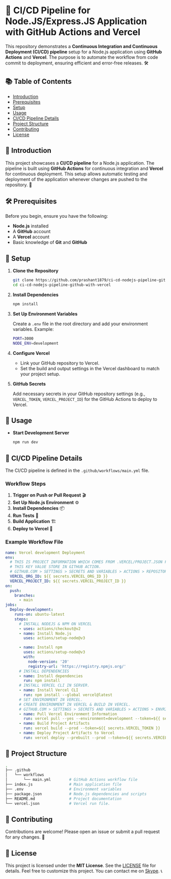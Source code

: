 

# 🚀 CI/CD Pipeline for Node.JS/Express.JS Application with GitHub Actions and Vercel

This repository demonstrates a **Continuous Integration and Continuous Deployment (CI/CD) pipeline** setup for a Node.js application using **GitHub Actions** and **Vercel**. The purpose is to automate the workflow from code commit to deployment, ensuring efficient and error-free releases. 🛠️

## 📚 Table of Contents

- [Introduction](#introduction)
- [Prerequisites](#prerequisites)
- [Setup](#setup)
- [Usage](#usage)
- [CI/CD Pipeline Details](#cicd-pipeline-details)
- [Project Structure](#project-structure)
- [Contributing](#contributing)
- [License](#license)

## 🌟 Introduction

This project showcases a **CI/CD pipeline** for a Node.js application. The pipeline is built using **GitHub Actions** for continuous integration and **Vercel** for continuous deployment. This setup allows automatic testing and deployment of the application whenever changes are pushed to the repository. 🔄

## 🛠️ Prerequisites

Before you begin, ensure you have the following:

- **Node.js** installed
- A **GitHub** account
- A **Vercel** account
- Basic knowledge of **Git** and **GitHub**

## 🚀 Setup

1. **Clone the Repository**

   ```bash
   git clone https://github.com/prashant1879/ci-cd-nodejs-pipeline-github-with-vercel.git
   cd ci-cd-nodejs-pipeline-github-with-vercel
   ```

2. **Install Dependencies**

   ```bash
   npm install
   ```

3. **Set Up Environment Variables**

   Create a `.env` file in the root directory and add your environment variables. Example:

   ```bash
   PORT=3000
   NODE_ENV=development
   ```

4. **Configure Vercel**

   - Link your GitHub repository to Vercel.
   - Set the build and output settings in the Vercel dashboard to match your project setup.

5. **GitHub Secrets**

   Add necessary secrets in your GitHub repository settings (e.g., `VERCEL_TOKEN`, `VERCEL_PROJECT_ID`) for the GitHub Actions to deploy to Vercel.

## 🎯 Usage

- **Start Development Server**

  ```bash
  npm run dev
  ```

## 🔧 CI/CD Pipeline Details

The CI/CD pipeline is defined in the `.github/workflows/main.yml` file.

### Workflow Steps

1. **Trigger on Push or Pull Request** 🎬
2. **Set Up Node.js Environment** ⚙️
3. **Install Dependencies** 📦
4. **Run Tests** 🧪
5. **Build Application** 🏗️
6. **Deploy to Vercel** 🚀

### Example Workflow File

```yaml
name: Vercel development Deployment
env:
  # THIS IS PROJECT INFORMATION WHICH COMES FROM .VERCEL/PROJECT.JSON FILE.
  # THIS KEY VALUE STORE IN GITHUB ACTION. 
  # GITHUB.COM > SETTINGS > SECRETS AND VARIABLES > ACTIONS > REPOSITORY SECRETS.
  VERCEL_ORG_ID: ${{ secrets.VERCEL_ORG_ID }}
  VERCEL_PROJECT_ID: ${{ secrets.VERCEL_PROJECT_ID }}
on:
  push:
    branches:
      - main
jobs:
  Deploy-development:
    runs-on: ubuntu-latest
    steps:
      # INSTALL NODEJS & NPM ON VERCEL
      - uses: actions/checkout@v2
      - name: Install Node.js
        uses: actions/setup-node@v3

      - name: Install npm
        uses: actions/setup-node@v3
        with:
          node-version: '20'
          registry-url: 'https://registry.npmjs.org/'
      # INSTALL DEPENDENCIES
      - name: Install dependencies
        run: npm install  
      # INSTALL VERCEL CLI IN SERVER.
      - name: Install Vercel CLI
        run: npm install --global vercel@latest
      # SET ENVIRONMENT IN VERCEL. 
      # CREATE ENVIRONMENT IN VERCEL & BUILD IN VERCEL.
      # GITHUB.COM > SETTINGS > SECRETS AND VARIABLES > ACTIONS > ENVRIONEMENT SECRETS.
      - name: Pull Vercel Environment Information
        run: vercel pull --yes --environment=development --token=${{ secrets.VERCEL_TOKEN }}
      - name: Build Project Artifacts
        run: vercel build --prod --token=${{ secrets.VERCEL_TOKEN }}
      - name: Deploy Project Artifacts to Vercel  
        run: vercel deploy --prebuilt --prod --token=${{ secrets.VERCEL_TOKEN }} 
```

## 📂 Project Structure

```bash
.
├── .github
│   └── workflows
│       └── main.yml        # GitHub Actions workflow file
├── index.js                # Main application file
├── .env                    # Environment variables
├── package.json            # Node.js dependencies and scripts
├── README.md               # Project documentation
└── vercel.json             # Vercel run file.
```

## 🤝 Contributing

Contributions are welcome! Please open an issue or submit a pull request for any changes. 🙌

## 📜 License

This project is licensed under the **MIT License**. See the [LICENSE](LICENSE) file for details. Feel free to customize this project. You can contact me on [Skype](skype:prashant1879). 📞
